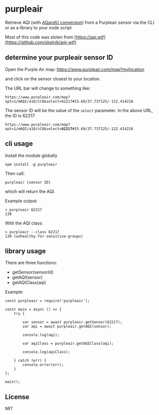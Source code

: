 # purpleair

Retrieve AQI (with [AQandU conversion](https://thebolditalic.com/understanding-purpleair-vs-airnow-gov-measurements-of-wood-smoke-pollution-562923a55226)) from a Purpleair sensor via the CLI or as a library to your node script

Most of this code was stolen from [https://aqi.wtf](https://github.com/skalnik/aqi-wtf)

## determine your purpleair sensor ID

Open the Purple Air map:
https://www.purpleair.com/map?mylocation

and click on the sensor closest to your location.

The URL bar will change to something like:

`https://www.purpleair.com/map?opt=1/mAQI/a10/cC0&select=62217#15.69/37.737125/-122.414218`

The sensor ID will be the value of the `select` parameter. In the above URL, the ID is 62217:

`https://www.purpleair.com/map?opt=1/mAQI/a10/cC0&select=`**`62217`**`#15.69/37.737125/-122.414218`


## cli usage

Install the module globally

```
npm install -g purpleair
```

Then call:

```
purpleair [sensor ID]
```

which will return the AQI.

Example output:

```
> purpleair 62217
139
```

With the AQI class:

```
> purpleair --class 62217
139 (unhealthy-for-sensitive-groups)
```

## library usage

There are three functions:

* getSensor(sensorId)
* getAQI(sensor)
* getAQIClass(aqi)

Example:
```
const purpleair = require('purpleair');

const main = async () => {
    try {

        var sensor = await purpleair.getSensor(62217);
        var aqi = await purpleair.getAQI(sensor);

        console.log(aqi);

        var aqiClass = purpleair.getAQIClass(aqi);

        console.log(aqiClass);

    } catch (err) {
        console.error(err);
    }
};

main();
```

## License

MIT